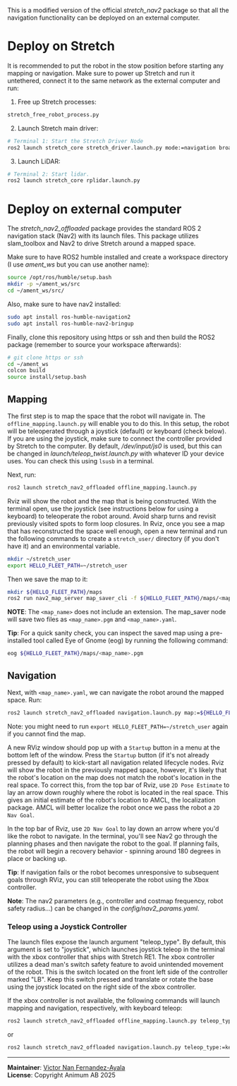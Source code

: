 This is a modified version of the official *stretch_nav2* package so that all the navigation functionality can be deployed on an external computer.

# Deploy on Stretch

It is recommended to put the robot in the stow position before starting any mapping or navigation. Make sure to power up Stretch and run it untethered, connect it to the same network as the external computer and run:

1. Free up Stretch processes:
```bash
stretch_free_robot_process.py
```
2. Launch Stretch main driver:
```bash
# Terminal 1: Start the Stretch Driver Node
ros2 launch stretch_core stretch_driver.launch.py mode:=navigation broadcast_odom_tf:=True
```
3. Launch LiDAR:
```bash
# Terminal 2: Start lidar.
ros2 launch stretch_core rplidar.launch.py
```

# Deploy on external computer

The *stretch_nav2_offloaded* package provides the standard ROS 2 navigation stack (Nav2) with its launch files. This package utilizes slam_toolbox and Nav2 to drive Stretch around a mapped space.

Make sure to have ROS2 humble installed and create a workspace directory (I use *ament_ws* but you can use another name):

```bash
source /opt/ros/humble/setup.bash
mkdir -p ~/ament_ws/src
cd ~/ament_ws/src/
```

Also, make sure to have nav2 installed:

```bash
sudo apt install ros-humble-navigation2
sudo apt install ros-humble-nav2-bringup
```

Finally, clone this repository using https or ssh and then build the ROS2 package (remember to source your workspace afterwards):

```bash
# git clone https or ssh
cd ~/ament_ws
colcon build
source install/setup.bash
```

## Mapping

The first step is to map the space that the robot will navigate in. The `offline_mapping.launch.py` will enable you to do this. In this setup, the robot will be teleoperated through a joystick (default) or keyboard (check below). If you are using the joystick, make sure to connect the controller provided by Stretch to the computer. By default, */dev/input/js0* is used, but this can be changed in *launch/teleop_twist.launch.py* with whatever ID your device uses. You can check this using `lsusb` in a terminal.

Next, run:

```bash
ros2 launch stretch_nav2_offloaded offline_mapping.launch.py
```

Rviz will show the robot and the map that is being constructed. With the terminal open, use the joystick (see instructions below for using a keyboard) to teleoperate the robot around. Avoid sharp turns and revisit previously visited spots to form loop closures. In Rviz, once you see a map that has reconstructed the space well enough, open a new terminal and run the following commands to create a `stretch_user/` directory (if you don't have it) and an environmental variable.

```bash
mkdir ~/stretch_user
export HELLO_FLEET_PATH=~/stretch_user
```

Then we save the map to it:

```bash
mkdir ${HELLO_FLEET_PATH}/maps
ros2 run nav2_map_server map_saver_cli -f ${HELLO_FLEET_PATH}/maps/<map_name>
```

**NOTE**: The `<map_name>` does not include an extension. The map_saver node will save two files as `<map_name>.pgm` and `<map_name>.yaml`.

**Tip**: For a quick sanity check, you can inspect the saved map using a pre-installed tool called Eye of Gnome (eog) by running the following command:

```bash
eog ${HELLO_FLEET_PATH}/maps/<map_name>.pgm
```

## Navigation

Next, with `<map_name>.yaml`, we can navigate the robot around the mapped space. Run:

```bash
ros2 launch stretch_nav2_offloaded navigation.launch.py map:=${HELLO_FLEET_PATH}/maps/<map_name>.yaml
```

Note: you might need to run ```export HELLO_FLEET_PATH=~/stretch_user``` again if you cannot find the map.

A new RViz window should pop up with a `Startup` button in a menu at the bottom left of the window. Press the `Startup` button (if it's not already pressed by default) to kick-start all navigation related lifecycle nodes. Rviz will show the robot in the previously mapped space, however, it's likely that the robot's location on the map does not match the robot's location in the real space. To correct this, from the top bar of Rviz, use `2D Pose Estimate` to lay an arrow down roughly where the robot is located in the real space. This gives an initial estimate of the robot's location to AMCL, the localization package. AMCL will better localize the robot once we pass the robot a `2D Nav Goal`.

In the top bar of Rviz, use `2D Nav Goal` to lay down an arrow where you'd like the robot to navigate. In the terminal, you'll see Nav2 go through the planning phases and then navigate the robot to the goal. If planning fails, the robot will begin a recovery behavior - spinning around 180 degrees in place or backing up.

**Tip**: If navigation fails or the robot becomes unresponsive to subsequent goals through RViz, you can still teleoperate the robot using the Xbox controller.

**Note**: The nav2 parameters (e.g., controller and costmap frequency, robot safety radius...) can be changed in the *config/nav2_params.yaml*.

### Teleop using a Joystick Controller

The launch files expose the launch argument "teleop_type". By default, this argument is set to "joystick", which launches joystick teleop in the terminal with the xbox controller that ships with Stretch RE1. The xbox controller utilizes a dead man's switch safety feature to avoid unintended movement of the robot. This is the switch located on the front left side of the controller marked "LB". Keep this switch pressed and translate or rotate the base using the joystick located on the right side of the xbox controller.

If the xbox controller is not available, the following commands will launch mapping and navigation, respectively, with keyboard teleop:

```bash
ros2 launch stretch_nav2_offloaded offline_mapping.launch.py teleop_type:=keyboard
```
or
```bash
ros2 launch stretch_nav2_offloaded navigation.launch.py teleop_type:=keyboard map:=${HELLO_FLEET_PATH}/maps/<map_name>.yaml
```

---

**Maintainer**: [Victor Nan Fernandez-Ayala](mailto:victor@animum.ai)  
**License**: Copyright Animum AB 2025
